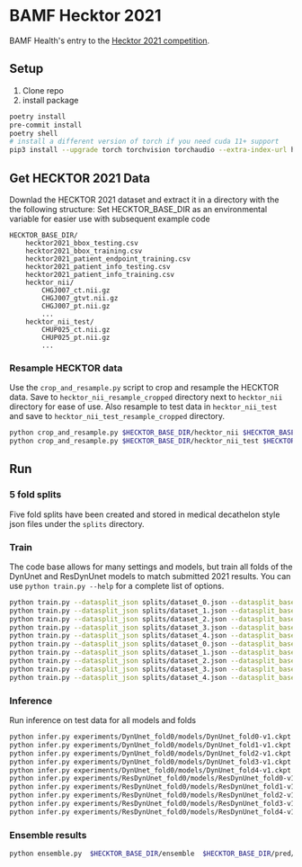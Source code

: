 # BAMF Hecktor 2021

BAMF Health's entry to the [Hecktor 2021 competition](https://www.aicrowd.com/challenges/miccai-2021-hecktor).

## Setup

1. Clone repo
2. install package

```sh
poetry install
pre-commit install
poetry shell
# install a different version of torch if you need cuda 11+ support
pip3 install --upgrade torch torchvision torchaudio --extra-index-url https://download.pytorch.org/whl/cu116
```

## Get HECKTOR 2021 Data

Downlad the HECKTOR 2021 dataset and extract it in a directory with the the following structure:
Set HECKTOR_BASE_DIR as an environmental variable for easier use with subsequent example code

```
HECKTOR_BASE_DIR/
    hecktor2021_bbox_testing.csv
    hecktor2021_bbox_training.csv
    hecktor2021_patient_endpoint_training.csv
    hecktor2021_patient_info_testing.csv
    hecktor2021_patient_info_training.csv
    hecktor_nii/
        CHGJ007_ct.nii.gz
        CHGJ007_gtvt.nii.gz
        CHGJ007_pt.nii.gz
        ...
    hecktor_nii_test/
        CHUP025_ct.nii.gz
        CHUP025_pt.nii.gz
        ...
```

### Resample HECKTOR data

Use the `crop_and_resample.py` script to crop and resample the HECKTOR data. Save to `hecktor_nii_resample_cropped` directory next to `hecktor_nii` directory for ease of use. Also resample to test data in `hecktor_nii_test` and save to `hecktor_nii_test_resample_cropped` directory.

```sh
python crop_and_resample.py $HECKTOR_BASE_DIR/hecktor_nii $HECKTOR_BASE_DIR/hecktor_nii_resample_cropped $HECKTOR_BASE_DIR/hecktor2021_bbox_training.csv
python crop_and_resample.py $HECKTOR_BASE_DIR/hecktor_nii_test $HECKTOR_BASE_DIR/hecktor_nii_test_resample_cropped $HECKTOR_BASE_DIR/hecktor2021_bbox_testing.csv
```

## Run

### 5 fold splits

Five fold splits have been created and stored in medical decathelon style json files under the `splits` directory.

### Train

The code base allows for many settings and models, but train all folds of the DynUnet and ResDynUnet models to match submitted 2021 results.
You can use `python train.py --help` for a complete list of options.

```sh
python train.py --datasplit_json splits/dataset_0.json --datasplit_base_dir $HECKTOR_BASE_DIR --model_type DynUnet --max_epochs 1000 --experiment_suffix fold0
python train.py --datasplit_json splits/dataset_1.json --datasplit_base_dir $HECKTOR_BASE_DIR --model_type DynUnet --max_epochs 1000 --experiment_suffix fold1
python train.py --datasplit_json splits/dataset_2.json --datasplit_base_dir $HECKTOR_BASE_DIR --model_type DynUnet --max_epochs 1000 --experiment_suffix fold2
python train.py --datasplit_json splits/dataset_3.json --datasplit_base_dir $HECKTOR_BASE_DIR --model_type DynUnet --max_epochs 1000 --experiment_suffix fold3
python train.py --datasplit_json splits/dataset_4.json --datasplit_base_dir $HECKTOR_BASE_DIR --model_type DynUnet --max_epochs 1000 --experiment_suffix fold4
python train.py --datasplit_json splits/dataset_0.json --datasplit_base_dir $HECKTOR_BASE_DIR --model_type ResDynUnet --max_epochs 1000 --experiment_suffix fold0
python train.py --datasplit_json splits/dataset_1.json --datasplit_base_dir $HECKTOR_BASE_DIR --model_type ResDynUnet --max_epochs 1000 --experiment_suffix fold1
python train.py --datasplit_json splits/dataset_2.json --datasplit_base_dir $HECKTOR_BASE_DIR --model_type ResDynUnet --max_epochs 1000 --experiment_suffix fold2
python train.py --datasplit_json splits/dataset_3.json --datasplit_base_dir $HECKTOR_BASE_DIR --model_type ResDynUnet --max_epochs 1000 --experiment_suffix fold3
python train.py --datasplit_json splits/dataset_4.json --datasplit_base_dir $HECKTOR_BASE_DIR --model_type ResDynUnet --max_epochs 1000 --experiment_suffix fold4
```

### Inference

Run inference on test data for all models and folds

```sh
python infer.py experiments/DynUnet_fold0/models/DynUnet_fold0-v1.ckpt $HECKTOR_BASE_DIR/pred/DynUnet_fold0 --softmax --predict_aug
python infer.py experiments/DynUnet_fold0/models/DynUnet_fold1-v1.ckpt $HECKTOR_BASE_DIR/pred/DynUnet_fold1 --softmax --predict_aug
python infer.py experiments/DynUnet_fold0/models/DynUnet_fold2-v1.ckpt $HECKTOR_BASE_DIR/pred/DynUnet_fold2 --softmax --predict_aug
python infer.py experiments/DynUnet_fold0/models/DynUnet_fold3-v1.ckpt $HECKTOR_BASE_DIR/pred/DynUnet_fold3 --softmax --predict_aug
python infer.py experiments/DynUnet_fold0/models/DynUnet_fold4-v1.ckpt $HECKTOR_BASE_DIR/pred/DynUnet_fold4 --softmax --predict_aug
python infer.py experiments/ResDynUnet_fold0/models/ResDynUnet_fold0-v1.ckpt $HECKTOR_BASE_DIR/pred/ResDynUnet_fold0 --softmax --predict_aug
python infer.py experiments/ResDynUnet_fold0/models/ResDynUnet_fold1-v1.ckpt $HECKTOR_BASE_DIR/pred/ResDynUnet_fold1 --softmax --predict_aug
python infer.py experiments/ResDynUnet_fold0/models/ResDynUnet_fold2-v1.ckpt $HECKTOR_BASE_DIR/pred/ResDynUnet_fold2 --softmax --predict_aug
python infer.py experiments/ResDynUnet_fold0/models/ResDynUnet_fold3-v1.ckpt $HECKTOR_BASE_DIR/pred/ResDynUnet_fold3 --softmax --predict_aug
python infer.py experiments/ResDynUnet_fold0/models/ResDynUnet_fold4-v1.ckpt $HECKTOR_BASE_DIR/pred/ResDynUnet_fold4 --softmax --predict_aug
```

### Ensemble results

```sh
python ensemble.py  $HECKTOR_BASE_DIR/ensemble  $HECKTOR_BASE_DIR/pred/*
```
